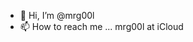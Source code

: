 - 👋 Hi, I’m @mrg00l
- 📫 How to reach me ...
mrg00l at iCloud
<!---
mrg00l/mrg00l is a ✨ special ✨ repository because its `README.md` (this file) appears on your GitHub profile.
You can click the Preview link to take a look at your changes.
--->
